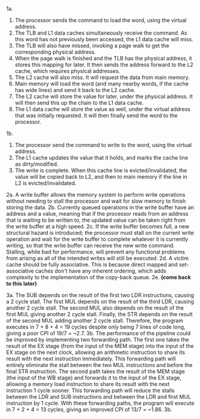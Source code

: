 1a. 
1. The processor sends the command to load the word, using the virtual address.
2. The TLB and L1 data caches simultaneously receive the command. As this word has not previously been accessed, the L1 data cache will miss.
3. The TLB will also have missed, invoking a page walk to get the corresponding physical address.
4. When the page walk is finished and the TLB has the physical address, it stores this mapping for later. It then sends the address forward to the L2 cache, which requires physical addresses.
5. The L2 cache will also miss. It will request the data from main memory.
6. Main memory will load the word (and many nearby words, if the cache has wide lines) and send it back to the L2 cache.
7. The L2 cache will store the value for later, under the physical address. It will then send this up the chain to the L1 data cache.
8. The L1 data cache will store the value as well, under the virtual address that was initially requested. It will then finally send the word to the processor.

1b. 
1. The processor send the command to write to the word, using the virtual address.
2. The L1 cache updates the value that it holds, and marks the cache line as dirty/modified.
3. The write is complete. When this cache line is evicted/invalidated, the value will be copied back to L2, and then to main memory if the line in L2 is evicted/invalidated.

2a. A write buffer allows the memory system to perform write operations without needing to stall the processor and wait for slow memory to finish storing the data.
2b. Currently queued operations in the write buffer have an address and a value, meaning that if the processor reads from an address that is waiting to be written to, the updated value can be taken right from the write buffer at a high speed.
2c. If the write buffer becomes full, a new structural hazard is introduced; the processor must stall on the current write operation and wait for the write buffer to complete whatever it is currently writing, so that the write buffer can receive the new write command. Stalling, while bad for performance, will prevent any functional problems from arising as all of the intended writes will still be executed.
2d. A victim cache should be fully associative. This is because direct mapped and set-associative caches don't have any inherent ordering, which adds complexity to the implementation of the copy-back queue. 
2e. **(come back to this later)**

3a. The SUB depends on the result of the first two LDR instructions, causing a 2 cycle stall. The first MUL depends on the result of the third LDR, causing another 2 cycle stall. The second MUL also depends on the result of the first MUL giving another 2 cycle stall. Finally, the STR depends on the result of the second MUL adding another 2 cycle stall. Therefore, the program executes in 7 + 8 + 4 = 19 cycles despite only being 7 lines of code long, giving a poor CPI of 19/7 = ~2.7.
3b. The performance of the pipeline could be improved by implementing two forwarding path. The first one takes the result of the EX stage (from the input of the MEM stage) into the input of the EX stage on the next clock, allowing an arithmetic instruction to share its result with the next instruction immediately. This forwarding path will entirely eliminate the stall between the two MUL instructions and before the final STR instruction. The second path takes the result of the MEM stage (the input of the WB stage) and forwards it to the input of the EX stage, allowing a memory load instruction to share its result with the next instruction 1 cycle sooner. This forwarding path will reduce the stalls between the LDR and SUB instructions and between the LDR and first MUL instruction by 1 cycle. With these forwarding paths, the program will execute in 7 + 2 + 4 = 13 cycles, giving an improved CPI of 13/7 = ~1.86.
3b.